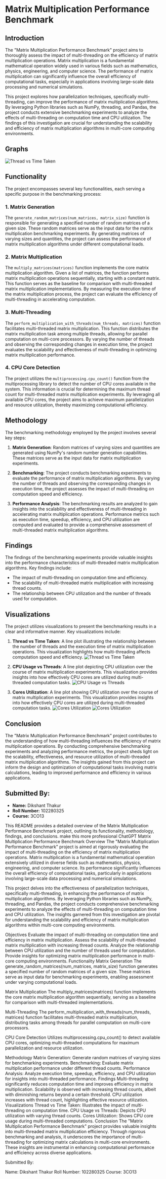 # Matrix Multiplication Performance Benchmark

## Introduction

The "Matrix Multiplication Performance Benchmark" project aims to thoroughly assess the impact of multi-threading on the efficiency of matrix multiplication operations. Matrix multiplication is a fundamental mathematical operation widely used in various fields such as mathematics, physics, engineering, and computer science. The performance of matrix multiplication can significantly influence the overall efficiency of computational tasks, especially in applications involving large-scale data processing and numerical simulations.

This project explores how parallelization techniques, specifically multi-threading, can improve the performance of matrix multiplication algorithms. By leveraging Python libraries such as NumPy, threading, and Pandas, the project conducts extensive benchmarking experiments to analyze the effects of multi-threading on computation time and CPU utilization. The findings of this investigation are crucial for understanding the scalability and efficiency of matrix multiplication algorithms in multi-core computing environments.
## Graphs
![Thread vs Time Taken](threads.png)

## Functionality

The project encompasses several key functionalities, each serving a specific purpose in the benchmarking process:

### 1. Matrix Generation

The `generate_random_matrices(num_matrices, matrix_size)` function is responsible for generating a specified number of random matrices of a given size. These random matrices serve as the input data for the matrix multiplication benchmarking experiments. By generating matrices of varying sizes and quantities, the project can assess the performance of matrix multiplication algorithms under different computational loads.

### 2. Matrix Multiplication

The `multiply_matrices(matrices)` function implements the core matrix multiplication algorithm. Given a list of matrices, the function performs matrix multiplication operations sequentially, starting with a constant matrix. This function serves as the baseline for comparison with multi-threaded matrix multiplication implementations. By measuring the execution time of the matrix multiplication process, the project can evaluate the efficiency of multi-threading in accelerating computation.

### 3. Multi-Threading

The `perform_multiplication_with_threads(num_threads, matrices)` function facilitates multi-threaded matrix multiplication. This function distributes the matrix multiplication task among multiple threads, allowing for parallel computation on multi-core processors. By varying the number of threads and observing the corresponding changes in execution time, the project evaluates the scalability and effectiveness of multi-threading in optimizing matrix multiplication performance.

### 4. CPU Core Detection

The project utilizes the `multiprocessing.cpu_count()` function from the multiprocessing library to detect the number of CPU cores available in the system. This information is crucial for determining the maximum thread count for multi-threaded matrix multiplication experiments. By leveraging all available CPU cores, the project aims to achieve maximum parallelization and resource utilization, thereby maximizing computational efficiency.

## Methodology

The benchmarking methodology employed by the project involves several key steps:

1. **Matrix Generation**: Random matrices of varying sizes and quantities are generated using NumPy's random number generation capabilities. These matrices serve as the input data for matrix multiplication experiments.

2. **Benchmarking**: The project conducts benchmarking experiments to evaluate the performance of matrix multiplication algorithms. By varying the number of threads and observing the corresponding changes in execution time, the project assesses the impact of multi-threading on computation speed and efficiency.

3. **Performance Analysis**: The benchmarking results are analyzed to gain insights into the scalability and effectiveness of multi-threading in accelerating matrix multiplication operations. Performance metrics such as execution time, speedup, efficiency, and CPU utilization are computed and evaluated to provide a comprehensive assessment of multi-threaded matrix multiplication algorithms.

## Findings

The findings of the benchmarking experiments provide valuable insights into the performance characteristics of multi-threaded matrix multiplication algorithms. Key findings include:

- The impact of multi-threading on computation time and efficiency.
- The scalability of multi-threaded matrix multiplication with increasing thread counts.
- The relationship between CPU utilization and the number of threads used for computation.

## Visualizations

The project utilizes visualizations to present the benchmarking results in a clear and informative manner. Key visualizations include:

1. **Thread vs Time Taken**: A line plot illustrating the relationship between the number of threads and the execution time of matrix multiplication operations. This visualization highlights how multi-threading affects computation speed and efficiency.
![Thread vs Time Taken](threads.png)

3. **CPU Usage vs Threads**: A line plot depicting CPU utilization over the course of matrix multiplication experiments. This visualization provides insights into how effectively CPU cores are utilized during multi-threaded computation tasks.
![CPU Usage vs Threads](cpu%20usage%20vs%20threads.png)

5. **Cores Utilization**: A line plot showing CPU utilization over the course of matrix multiplication experiments. This visualization provides insights into how effectively CPU cores are utilized during multi-threaded computation tasks.
![Cores Utilization](cpu%20cores.png)
![Cores Utilization](cpu%20cores%202.png) 

## Conclusion

The "Matrix Multiplication Performance Benchmark" project contributes to the understanding of how multi-threading influences the efficiency of matrix multiplication operations. By conducting comprehensive benchmarking experiments and analyzing performance metrics, the project sheds light on the scalability, effectiveness, and resource utilization of multi-threaded matrix multiplication algorithms. The insights gained from this project can inform the design and optimization of computational tasks involving matrix calculations, leading to improved performance and efficiency in various applications.

## Submitted By:

- **Name:** Dikshant Thakur 
- **Roll Number:** 102280325  
- **Course:** 3CO13

This README provides a detailed overview of the Matrix Multiplication Performance Benchmark project, outlining its functionality, methodology, findings, and conclusions.
make this more professional
ChatGPT
Matrix Multiplication Performance Benchmark
Overview
The "Matrix Multiplication Performance Benchmark" project is aimed at rigorously evaluating the impact of multi-threading on the efficiency of matrix multiplication operations. Matrix multiplication is a fundamental mathematical operation extensively utilized in diverse fields such as mathematics, physics, engineering, and computer science. Its performance significantly influences the overall efficiency of computational tasks, particularly in applications involving large-scale data processing and numerical simulations.

This project delves into the effectiveness of parallelization techniques, specifically multi-threading, in enhancing the performance of matrix multiplication algorithms. By leveraging Python libraries such as NumPy, threading, and Pandas, the project conducts comprehensive benchmarking experiments to analyze the effects of multi-threading on computation time and CPU utilization. The insights garnered from this investigation are pivotal for understanding the scalability and efficiency of matrix multiplication algorithms within multi-core computing environments.

Objectives
Evaluate the impact of multi-threading on computation time and efficiency in matrix multiplication.
Assess the scalability of multi-threaded matrix multiplication with increasing thread counts.
Analyze the relationship between CPU utilization and the number of threads used for computation.
Provide insights for optimizing matrix multiplication performance in multi-core computing environments.
Functionality
Matrix Generation
The generate_random_matrices(num_matrices, matrix_size) function generates a specified number of random matrices of a given size. These matrices serve as input data for benchmarking experiments, enabling assessment under varying computational loads.

Matrix Multiplication
The multiply_matrices(matrices) function implements the core matrix multiplication algorithm sequentially, serving as a baseline for comparison with multi-threaded implementations.

Multi-Threading
The perform_multiplication_with_threads(num_threads, matrices) function facilitates multi-threaded matrix multiplication, distributing tasks among threads for parallel computation on multi-core processors.

CPU Core Detection
Utilizes multiprocessing.cpu_count() to detect available CPU cores, optimizing multi-threaded computations for maximum parallelization and resource utilization.

Methodology
Matrix Generation: Generate random matrices of varying sizes for benchmarking experiments.
Benchmarking: Evaluate matrix multiplication performance under different thread counts.
Performance Analysis: Analyze execution time, speedup, efficiency, and CPU utilization for insights into multi-threaded performance.
Findings
Multi-threading significantly reduces computation time and improves efficiency in matrix multiplication.
Scalability is observed with increasing thread counts, albeit with diminishing returns beyond a certain threshold.
CPU utilization increases with thread count, highlighting effective resource utilization.
Visualizations
Thread vs Time Taken: Illustrates the impact of multi-threading on computation time.
CPU Usage vs Threads: Depicts CPU utilization with varying thread counts.
Cores Utilization: Shows CPU core usage during multi-threaded computations.
Conclusion
The "Matrix Multiplication Performance Benchmark" project provides valuable insights into multi-threaded matrix multiplication efficiency. Through rigorous benchmarking and analysis, it underscores the importance of multi-threading for optimizing matrix calculations in multi-core environments. These insights are instrumental in enhancing computational performance and efficiency across diverse applications.

Submitted By:

Name: Dikshant Thakur
Roll Number: 102280325
Course: 3CO13




